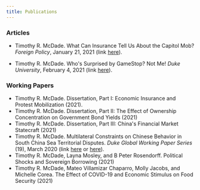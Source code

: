 ```yaml
---
title: Publications
---
```


### Articles

  - Timothy R. McDade. What Can Insurance Tell Us About the Capitol Mob? *Foreign Policy*, January 21, 2021 (link [here](https://foreignpolicy.com/2021/01/21/what-can-insurance-tell-us-about-the-capitol-mob/)).

  - Timothy R. McDade. Who's Surprised by GameStop? Not Me! *Duke University*, February 4, 2021 (link [here](https://medium.com/dukeuniversity/whos-surprised-by-gamestop-not-me-741bbc1d92cf)).


### Working Papers

  - Timothy R. McDade. Dissertation, Part I: Economic Insurance and Protest Mobilization (2021).
  - Timothy R. McDade. Dissertation, Part II: The Effect of Ownership Concentration on Government Bond Yields (2021)
  - Timothy R. McDade. Dissertation, Part III: China's Financial Market Statecraft (2021)
  - Timothy R. McDade. Multilateral Constraints on Chinese Behavior in South China Sea Territorial Disputes. *Duke Global Working Paper Series* (19), March 2020 (link [here](https://ssrn.com/abstract=3552183) or [here](http://dx.doi.org/10.2139/ssrn.3552183)).
  - Timothy R. McDade, Layna Mosley, and B Peter Rosendorff. Political Shocks and Sovereign Borrowing (2021)
  - Timothy R. McDade,  Mateo Villamizar Chaparro, Molly Jacobs, and Michelle Corea. The Effect of COVID-19 and Economic Stimulus on Food Security (2021)
